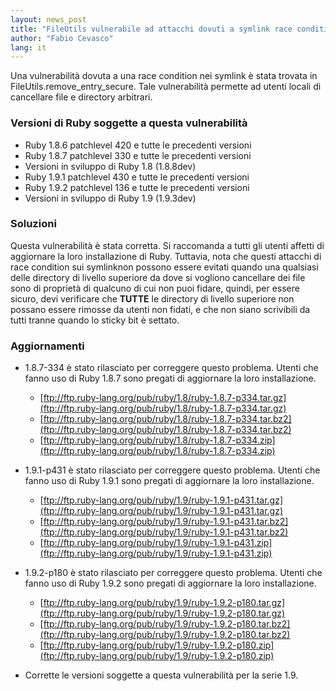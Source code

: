 ```yaml
---
layout: news_post
title: "FileUtils vulnerabile ad attacchi dovuti a symlink race conditions"
author: "Fabio Cevasco"
lang: it
---
```


Una vulnerabilità dovuta a una race condition nei symlink è stata
trovata in FileUtils.remove\_entry\_secure. Tale vulnerabilità permette
ad utenti locali di cancellare file e directory arbitrari.

### Versioni di Ruby soggette a questa vulnerabilità

* Ruby 1.8.6 patchlevel 420 e tutte le precedenti versioni
* Ruby 1.8.7 patchlevel 330 e tutte le precedenti versioni
* Versioni in sviluppo di Ruby 1.8 (1.8.8dev)
* Ruby 1.9.1 patchlevel 430 e tutte le precedenti versioni
* Ruby 1.9.2 patchlevel 136 e tutte le precedenti versioni
* Versioni in sviluppo di Ruby 1.9 (1.9.3dev)

### Soluzioni

Questa vulnerabilità è stata corretta. Si raccomanda a tutti gli utenti affetti
di aggiornare la loro installazione di Ruby. Tuttavia, nota che questi attacchi
di race condition sui symlinknon possono essere evitati quando una qualsiasi
delle directory di livello superiore da dove si vogliono cancellare dei file
sono di proprietà di qualcuno di cui non puoi fidare, quindi, per essere
sicuro, devi verificare che **TUTTE** le directory di livello superiore non
possano essere rimosse da utenti non fidati, e che non siano scrivibili da
tutti tranne quando lo sticky bit è settato.

### Aggiornamenti

* 1.8.7-334 è stato rilasciato per correggere questo problema.
  Utenti che fanno uso di Ruby 1.8.7 sono pregati di aggiornare la loro
  installazione.
  * [ftp://ftp.ruby-lang.org/pub/ruby/1.8/ruby-1.8.7-p334.tar.gz](ftp://ftp.ruby-lang.org/pub/ruby/1.8/ruby-1.8.7-p334.tar.gz)
  * [ftp://ftp.ruby-lang.org/pub/ruby/1.8/ruby-1.8.7-p334.tar.bz2](ftp://ftp.ruby-lang.org/pub/ruby/1.8/ruby-1.8.7-p334.tar.bz2)
  * [ftp://ftp.ruby-lang.org/pub/ruby/1.8/ruby-1.8.7-p334.zip](ftp://ftp.ruby-lang.org/pub/ruby/1.8/ruby-1.8.7-p334.zip)

* 1.9.1-p431 è stato rilasciato per correggere questo problema.
  Utenti che fanno uso di Ruby 1.9.1 sono pregati di aggiornare la loro
  installazione.
  * [ftp://ftp.ruby-lang.org/pub/ruby/1.9/ruby-1.9.1-p431.tar.gz](ftp://ftp.ruby-lang.org/pub/ruby/1.9/ruby-1.9.1-p431.tar.gz)
  * [ftp://ftp.ruby-lang.org/pub/ruby/1.9/ruby-1.9.1-p431.tar.bz2](ftp://ftp.ruby-lang.org/pub/ruby/1.9/ruby-1.9.1-p431.tar.bz2)
  * [ftp://ftp.ruby-lang.org/pub/ruby/1.9/ruby-1.9.1-p431.zip](ftp://ftp.ruby-lang.org/pub/ruby/1.9/ruby-1.9.1-p431.zip)

* 1.9.2-p180 è stato rilasciato per correggere questo problema.
  Utenti che fanno uso di Ruby 1.9.2 sono pregati di aggiornare la loro
  installazione.
  * [ftp://ftp.ruby-lang.org/pub/ruby/1.9/ruby-1.9.2-p180.tar.gz](ftp://ftp.ruby-lang.org/pub/ruby/1.9/ruby-1.9.2-p180.tar.gz)
  * [ftp://ftp.ruby-lang.org/pub/ruby/1.9/ruby-1.9.2-p180.tar.bz2](ftp://ftp.ruby-lang.org/pub/ruby/1.9/ruby-1.9.2-p180.tar.bz2)
  * [ftp://ftp.ruby-lang.org/pub/ruby/1.9/ruby-1.9.2-p180.zip](ftp://ftp.ruby-lang.org/pub/ruby/1.9/ruby-1.9.2-p180.zip)

* Corrette le versioni soggette a questa vulnerabilità per la serie 1.9.
